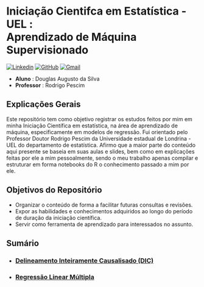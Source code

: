 # Iniciação Cientifca em Estatística - UEL : <br/> Aprendizado de Máquina Supervisionado
[![Linkedin](https://img.shields.io/badge/LinkedIn-0077B5?style=for-the-badge&logo=linkedin&logoColor=white)](https://www.linkedin.com/in/dougaugsilva/)
[![GitHub](https://img.shields.io/badge/github-%23121011.svg?style=for-the-badge&logo=github&logoColor=white)](https://github.com/DougAugSilva)
[![Gmail](https://img.shields.io/badge/Gmail-D14836?style=for-the-badge&logo=gmail&logoColor=white)](mailto:douglasaugustosilva323@gmail.com)

- **Aluno** : Douglas Augusto da Silva
- **Professor** : Rodrigo Pescim
## Explicações Gerais
Este repositório tem como objetivo registrar os estudos feitos por mim em minha Iniciação Científica em estatística, na área de aprendizado de máquina, especificamente em modelos de regressão. Fui orientado pelo Professor Doutor Rodrigo Pescim da Universidade estadual de Londrina - UEL do departamento de estatística. Afirmo que a maior parte do conteúdo aqui presente se baseia em suas aulas e slides, bem como em explicações feitas por ele a mim pessoalmente, sendo o meu trabalho apenas compilar e estruturar em  forma notebooks do R o conhecimento passado a  mim por ele.

## Objetivos do Repositório
- Organizar o conteúdo de forma a facilitar futuras consultas e revisões.
- Expor as habilidades e conhecimentos adquiridos ao longo do período de duração da iniciação científica.
- Servir como ferramenta de aprendizado para interessados no assunto.

## Sumário
- ### [Delineamento Inteiramente Causalisado (DIC)](https://github.com/DougAugSilva/IC_estatistica_modelos_de_regressao/blob/main/Delineamento_Inteiramente_Causalisado_(DIC)_no_R.ipynb)
- ### [Regressão Linear Múltipla](https://github.com/DougAugSilva/IC_estatistica_modelos_de_regressao/blob/main/Regress%C3%A3o_Linear_Multipla.ipynb)
